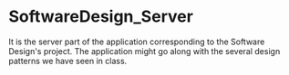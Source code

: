 # SoftwareDesign_Server
It is the server part of the application corresponding to the Software Design's project. The application might go along with the several design patterns we have seen in class.
